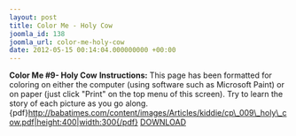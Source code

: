 ```yaml
---
layout: post
title: Color Me - Holy Cow
joomla_id: 138
joomla_url: color-me-holy-cow
date: 2012-05-15 00:14:04.000000000 +00:00
---
```

**Color Me #9- Holy Cow**
**Instructions:** This page has been formatted for coloring on either the computer (using software such as Microsoft Paint) or on paper (just click "Print" on the top menu of this screen). Try to learn the story of each picture as you go along.
{pdf}http://babatimes.com/content/images/Articles/kiddie/cp\_009\_holy\_cow.pdf|height:400|width:300{/pdf}
[DOWNLOAD](images/Articles/kiddie/cp_009_holy_cow.pdf)
